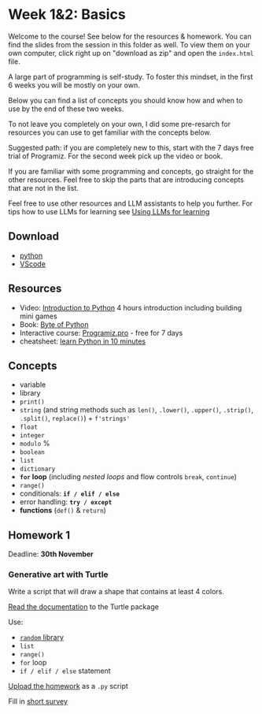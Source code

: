  
# Week 1&2: Basics
Welcome to the course! See below for the resources & homework. You can find the slides from the session in this folder as well. To view them on your own computer, click right up on "download as zip" and open the `index.html` file.

A large part of programming is self-study. To foster this mindset, in the first 6 weeks you will be mostly on your own.

Below you can find a list of concepts you should know how and when to use by the end of these two weeks.

To not leave you completely on your own, I did some pre-resarch for resources you can use to get familiar with the concepts below. 

Suggested path: if you are completely new to this, start with the 7 days free trial of Programiz. For the second week pick up the video or book.

If you are familiar with some programming and concepts, go straight for the other resources. Feel free to skip the parts that are introducing concepts that are not in the list.

Feel free to use other resources and LLM assistants to help you further. For tips how to use LLMs for learning see [Using LLMs for learning](resources/usingllms.md)

## Download
- [python](https://www.python.org/downloads/)
- [VScode](https://code.visualstudio.com/)

## Resources
- Video: [Introduction to Python](https://www.youtube.com/watch?v=rfscVS0vtbw) 4 hours introduction including building mini games
- Book: [Byte of Python](https://github.com/swaroopch/byte-of-python/releases/tag/v56bfc894d3863330de1630080091b2b5175c07b3) 
- Interactive course: [Programiz.pro](https://programiz.pro/course/learn-python-basics)  - free for 7 days
- cheatsheet: [learn Python in 10 minutes](https://www.stavros.io/tutorials/python/)

## Concepts 
- variable
- library
- `print()`
- `string` (and string methods such as `len()`, `.lower()`, `.upper()`, `.strip()`, `.split()`, `replace()`) + `f'strings'`
- `float`
- `integer`
- `modulo` % 
- `boolean`
- `list`
- `dictionary`
- **`for` loop** (including *nested loops* and flow controls `break`, `continue`)
- `range()`
- conditionals: **`if / elif / else`**
- error handling: **`try / except`**
- **functions** (`def()` & `return`)

## Homework 1
Deadline: **30th November**

### Generative art with Turtle
Write a script that will draw a shape that contains at least 4 colors.

[Read the documentation](https://docs.python.org/3/library/turtle.html) to the Turtle package

Use:
- [`random` library](https://docs.python.org/3/library/random.html)
- `list`
- `range()`
- `for` loop
- `if / elif / else` statement

[Upload the homework](https://forms.gle/m3cQtyZ5D9hZp5zw7) as a `.py` script 

Fill in [short survey](https://forms.gle/6fdtCDx5wTNjPYkn8)